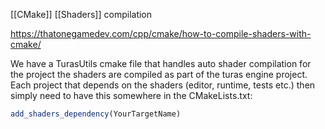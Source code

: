[[CMake]] [[Shaders]] compilation

https://thatonegamedev.com/cpp/cmake/how-to-compile-shaders-with-cmake/

We have a TurasUtils cmake file that handles auto shader compilation for the project
the shaders are compiled as part of the turas engine project. Each project that depends on the shaders (editor, runtime, tests etc.) then simply need to have this somewhere in the CMakeLists.txt:
```cmake
add_shaders_dependency(YourTargetName)
```



